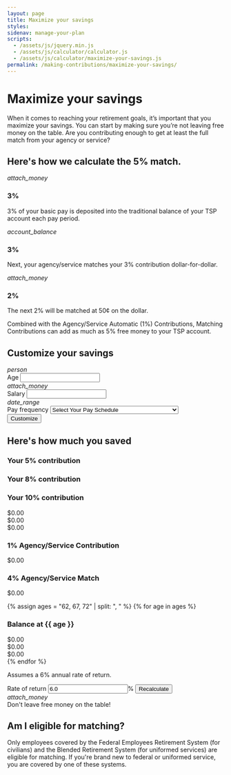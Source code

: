 ```yaml
---
layout: page
title: Maximize your savings
styles:
sidenav: manage-your-plan
scripts:
  - /assets/js/jquery.min.js
  - /assets/js/calculator/calculator.js
  - /assets/js/calculator/maximize-your-savings.js
permalink: /making-contributions/maximize-your-savings/
---
```

# Maximize your savings

When it comes to reaching your retirement goals, it’s important that you
maximize your savings. You can start by making sure you’re not leaving free
money on the table. Are you contributing enough to get at least the full match from your agency or service?



<!-- HOW CALCULATED -->
<section id="maximize">
<div class="usa-grid-full">
  <div class="usa-width-one-whole silver"><h2>Here's how we calculate the 5% match.</h2></div>
</div>
<div class="usa-grid-full calculate">
  <div class="usa-width-one-third gradient-1">
    <i class="material-icons md-120">attach_money</i>
    <h3>3%</h3>
    <p>3% of your basic pay is deposited into the traditional balance of your TSP account each pay period.</p></div>
  <div class="usa-width-one-third gradient-2">
    <i class="material-icons md-120">account_balance</i><h3>3%</h3>
    <p>Next, your agency/service matches your 3% contribution dollar-for-dollar.</p></div>
  <div class="usa-width-one-third gradient-3">
    <i class="material-icons md-120">attach_money</i><h3>2%</h3>
    <p>The next 2% will be matched at 50&#162; on the dollar.</p></div>
</div>

<div class="usa-grid-full">
  <div class="usa-width-one-whole ">
  <div class="match silver">Combined with the Agency/Service Automatic (1%) Contributions, Matching Contributions can add as much as 5% free money to your TSP account.</div></div>
</div>
</section> <!-- // end #maximize -->

<!-- CUSTOMIZE YOUR SAVINGS -->
<section id="customize">
<div class="usa-grid-full customize">
  <div class="usa-width-one-whole blue-medium"><h2>Customize your savings</h2></div>
</div>
<div class="usa-grid-full">
  <div class="usa-width-one-third">
    <i class="material-icons md-144">person</i>
    <div id="your-age-input-error" class="">
        <label id="your-age-label" class="" for="your-age">Age</label>
        <span id="your-age-error-message" class="" role="alert"></span>
        <input id="your-age" name="your-age" type="number"
          onChange="ageGood(0);" onBlur="ageGood(0);" aria-labeledby="your-age-label" aria-describedby="">
    </div>
  </div>
  <div class="usa-width-one-third">
    <i class="material-icons md-144">attach_money</i>
    <div id="your-salary-input-error" class="">
        <label id="your-salary-label" class="" for="your-salary">Salary</label>
        <span id="your-salary-error-message" class="" role="alert"></span>
        <input id="your-salary" name="your-salary" type="number"
          onChange="salaryGood(0);" onBlur="salaryGood(0);" aria-labeledby="your-salary-label" aria-describedby="">
    </div>
  </div>
  <div class="usa-width-one-third">
    <i class="material-icons md-144">date_range</i>
    <div id="pay-frequency-input-error" class="">
        <label id="pay-frequency-label" class="" for="pay-frequency">Pay frequency</label>
        <span id="pay-frequency-error-message" class="" role="alert"></span>
        <select id="pay-frequency" name="pay-frequency" type="text"
            onChange="frequencyGood(0);" onBlur="frequencyGood(0);"
            aria-labeledby="pay-frequency-label" aria-describedby="">
           <option value="Select">Select Your Pay Schedule</option>
           <option value="Biweekly">Biweekly (every 2 weeks, 26 times a year)</option>
           <option value="Weekly">Weekly (52 times a year)</option>
           <option value="Semi-monthly">Semi-monthly (twice a month, 24 times a year)</option>
           <option value="Monthly">Monthly (12 times a year).</option>
        </select>
    </div>
  </div>
</div>
<div class="usa-grid-full">
  <div class="usa-width-one-whole"><button class="usa-button" onClick="calculate(1);">Customize</button></div>
</div>
</section> <!-- // end #customize -->

<!-- HERE'S HOW MUCH YOU SAVED -->
<section id="how-much-you-saved">
<div class="usa-grid-full">
  <div class="usa-width-one-whole blue-medium"><h2>Here's how much you saved</h2></div>
</div>
<!-- CONTRIBUTION AMOUNTS % -->
<div class="usa-grid-full">
 <div class="usa-width-one-third silver"><h3>Your 5% contribution</h3></div>
 <div class="usa-width-one-third silver"><h3>Your 8% contribution</h3></div>
 <div class="usa-width-one-third silver"><h3>Your 10% contribution</h3></div>
</div>
<div class="usa-grid-full value">
 <div class="usa-width-one-third " id="contrib1">$0.00</div>
 <div class="usa-width-one-third " id="contrib2">$0.00</div>
 <div class="usa-width-one-third " id="contrib3">$0.00</div>
</div>

<!-- 1% AGENCY/SERVICE CONTRIBUTION -->
<div class="usa-grid-full">
  <div class="usa-width-one-whole silver"><h3>1% Agency/Service Contribution</h3></div>
</div>
<div class="usa-grid-full value">
  <div class="usa-width-one-whole " id="agencyContrib">$0.00</div>
</div>

<!-- 4% AGENCY/SERVICE CONTRIBUTION -->
<div class="usa-grid-full">
  <div class="usa-width-one-whole silver"><h3>4% Agency/Service Match</h3></div>
</div>
<div class="usa-grid-full value">
  <div class="usa-width-one-whole " id="agencyMatch">$0.00</div>
</div>

<!-- BALANCE blocks for AGEs -->
{% assign ages = "62, 67, 72" | split: ", " %}
{% for age in ages %}
  <!-- BALANCE AGE {{ age }} -->
  <div class="usa-grid-full">
    <div class="usa-width-one-whole silver"><h3>Balance at {{ age }}</h3></div>
  </div>
  <div class="usa-grid-full value">
   <div class="usa-width-one-third" id="balance-1-{{ age }}">$0.00</div>
   <div class="usa-width-one-third" id="balance-2-{{ age }}">$0.00</div>
   <div class="usa-width-one-third" id="balance-3-{{ age }}">$0.00</div>
  </div>
{% endfor %}

<!-- RECALCULATE -->
<div class="usa-grid-full">
  <div class="usa-width-one-whole recalculate">
    <p>Assumes a 6% annual rate of return.</p>
    <div id="your-rate-of-return-input-error" class="">
        <label id="your-rate-of-return-label" class="" for="your-rate-of-return">Rate of return</label>
        <span id="your-rate-of-return-error-message" class="" role="alert"></span>
        <input id="your-rate-of-return" name="your-rate-of-return" type="number" value="6.0"
            onChange="rateGood(0);" onBlur="rateGood(0);" aria-labeledby="your-rate-of-return-label" aria-describedby=""><span class="percent">%</span>
            <button class="usa-button" onClick="calculate(1);">Recalculate</button>
    </div>
  </div>
</div>

</section> <!-- // end #how-much-you-saved -->

<!-- DON'T LEAVE FREE MONEY ON THE TABLE -->
<section id="free-money-honey">
<div class="usa-grid-full">
  <div class="usa-width-one-whole "><i class="material-icons md-48">attach_money</i></div>
  <div class="usa-width-one-whole ">Don't leave free money on the table!</div>
</div>
</section> <!-- // end #free-money-honey -->

<!-- ![How to maximize your 5% matching contributions]({{ site.baseurl }}/assets/img/infographs/maximize-your-savings.png) -->

## Am I eligible for matching?
Only employees covered by the <span data-term="Federal Employees' Retirement System (FERS)" class="js-glossary-toggle term term-end">Federal Employees Retirement System</span> (for civilians) and the <span data-term="Blended Retirement System (BRS)" class="js-glossary-toggle term term-end">Blended Retirement System </span> (for uniformed services) are eligible for matching. If you're brand new to federal or uniformed service, you are covered by one of these systems.
